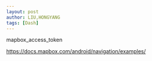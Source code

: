 ```yaml
---
layout: post
author: LIU,HONGYANG
tags: [Dash]
---
```








mapbox_access_token

https://docs.mapbox.com/android/navigation/examples/
